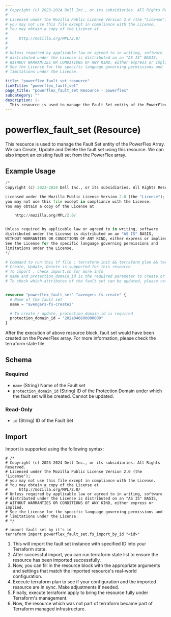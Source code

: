 ```yaml
---
# Copyright (c) 2023-2024 Dell Inc., or its subsidiaries. All Rights Reserved.
# 
# Licensed under the Mozilla Public License Version 2.0 (the "License");
# you may not use this file except in compliance with the License.
# You may obtain a copy of the License at
# 
#     http://mozilla.org/MPL/2.0/
# 
# 
# Unless required by applicable law or agreed to in writing, software
# distributed under the License is distributed on an "AS IS" BASIS,
# WITHOUT WARRANTIES OR CONDITIONS OF ANY KIND, either express or implied.
# See the License for the specific language governing permissions and
# limitations under the License.

title: "powerflex_fault_set resource"
linkTitle: "powerflex_fault_set"
page_title: "powerflex_fault_set Resource - powerflex"
subcategory: ""
description: |-
  This resource is used to manage the Fault Set entity of the PowerFlex Array. We can Create, Update and Delete the fault set using this resource. We can also import an existing fault set from the PowerFlex array.
---
```


# powerflex_fault_set (Resource)

This resource is used to manage the Fault Set entity of the PowerFlex Array. We can Create, Update and Delete the fault set using this resource. We can also import an existing fault set from the PowerFlex array.

## Example Usage

```terraform
/*
Copyright (c) 2023-2024 Dell Inc., or its subsidiaries. All Rights Reserved.

Licensed under the Mozilla Public License Version 2.0 (the "License");
you may not use this file except in compliance with the License.
You may obtain a copy of the License at

    http://mozilla.org/MPL/2.0/


Unless required by applicable law or agreed to in writing, software
distributed under the License is distributed on an "AS IS" BASIS,
WITHOUT WARRANTIES OR CONDITIONS OF ANY KIND, either express or implied.
See the License for the specific language governing permissions and
limitations under the License.
*/

# Command to run this tf file : terraform init && terraform plan && terraform apply
# Create, Update, Delete is supported for this resource
# To import , check import.sh for more info
# name and protection_domain_id is the required parameter to create or update 
# To check which attributes of the fault set can be updated, please refer Product Guide in the documentation


resource "powerflex_fault_set" "avengers-fs-create" {
  # Name of the fault set
  name = "avengers-fs-create2"

  # To create / update, protection_domain_id is required
  protection_domain_id = "202a046600000000"
}
```

After the execution of above resource block, fault set would have been created on the PowerFlex array. For more information, please check the terraform state file.

<!-- schema generated by tfplugindocs -->
## Schema

### Required

- `name` (String) Name of the Fault set
- `protection_domain_id` (String) ID of the Protection Domain under which the fault set will be created. Cannot be updated.

### Read-Only

- `id` (String) ID of the Fault Set

## Import

Import is supported using the following syntax:

```shell
# /*
# Copyright (c) 2023-2024 Dell Inc., or its subsidiaries. All Rights Reserved.
# Licensed under the Mozilla Public License Version 2.0 (the "License");
# you may not use this file except in compliance with the License.
# You may obtain a copy of the License at
#     http://mozilla.org/MPL/2.0/
# Unless required by applicable law or agreed to in writing, software
# distributed under the License is distributed on an "AS IS" BASIS,
# WITHOUT WARRANTIES OR CONDITIONS OF ANY KIND, either express or implied.
# See the License for the specific language governing permissions and
# limitations under the License.
# */

# import fault set by it's id
terraform import powerflex_fault_set.fs_import_by_id "<id>"
```

1. This will import the fault set instance with specified ID into your Terraform state.
2. After successful import, you can run terraform state list to ensure the resource has been imported successfully.
3. Now, you can fill in the resource block with the appropriate arguments and settings that match the imported resource's real-world configuration.
4. Execute terraform plan to see if your configuration and the imported resource are in sync. Make adjustments if needed.
5. Finally, execute terraform apply to bring the resource fully under Terraform's management.
6. Now, the resource which was not part of terraform became part of Terraform managed infrastructure.